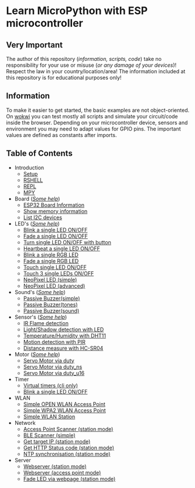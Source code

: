 # Learn MicroPython with ESP microcontroller

## Very Important

The author of this repository (_information, scripts, code_) take no responsibility for your use or misuse (_or any damage of your devices_)! Respect the law in your country/location/area! The information included at this repository is for educational purposes only!

## Information

To make it easier to get started, the basic examples are not object-oriented. On [wokwi](https://wokwi.com) you can test mostly all scripts and simulate your circuit/code inside the browser. Depending on your microcontroller device, sensors and environment you may need to adapt values for GPIO pins. The important values are defined as constants after imports.

## Table of Contents

- Introduction
  - [Setup](./Setup/README.md)
  - [RSHELL](./RSHELL/README.md)
  - [REPL](./REPL/README.md)
  - [MPY](./MPY/README.md)
- Board (_[Some help](./Tutorials/BOARD/help.md)_)
  - [ESP32 Board Information](./Tutorials/BOARD/esp32_info.py) 
  - [Show memory information](./Tutorials/BOARD/memory.py)
  - [List I2C devices](./Tutorials/BOARD/i2c_scan.py)
- LED's (_[Some help](./Tutorials/LED/help.md)_)
  - [Blink a single LED ON/OFF](./Tutorials/LED/one_single_led_blink.py)
  - [Fade a single LED ON/OFF](./Tutorials/LED/one_single_led_fade.py)
  - [Turn single LED ON/OFF with button](./Tutorials/LED/one_single_led_btn.py)
  - [Heartbeat a single LED ON/OFF](./Tutorials/LED/one_single_led_heartbeat.py)
  - [Blink a single RGB LED](./Tutorials/LED/one_rgb_led_blink.py)
  - [Fade a single RGB LED](./Tutorials/LED/one_rgb_led_fade.py)
  - [Touch single LED ON/OFF](./Tutorials/LED/one_single_led_touch.py)
  - [Touch 3 single LEDs ON/OFF](./Tutorials/LED/three_single_led_touch.py)
  - [NeoPixel LED (simple)](./Tutorials/LED/neopixel_simple.py)
  - [NeoPixel LED (advanced)](./Tutorials/LED/neopixel_advanced.py)
- Sound's (_[Some help](./Tutorials/SOUND/help.md)_)
  - [Passive Buzzer(simple)](./Tutorials/SOUND/passive_buzzer_simple.py)
  - [Passive Buzzer(tones)](./Tutorials/SOUND/passive_buzzer_tones.py)
  - [Passive Buzzer(sound)](./Tutorials/SOUND/passive_buzzer_sound.py)
- Sensor's (_[Some help](./Tutorials/SENSORS/help.md)_)
  - [IR Flame detection](./Tutorials/SENSORS/ir_flame_detection.py)
  - [Light/Shadow detection with LED](./Tutorials/SENSORS/shadow_detection.py)
  - [Temperature/Humidity with DHT11](./Tutorials/SENSORS/dht11.py)
  - [Motion detection with PIR](./Tutorials/SENSORS/pir.py)
  - [Distance measure with HC-SR04](./Tutorials/SENSORS/hcsr04.py)
- Motor (_[Some help](./Tutorials/MOTOR/help.md)_)
  - [Servo Motor via duty](./Tutorials/MOTOR/servo_duty.py)
  - [Servo Motor via duty_ns](./Tutorials/MOTOR/servo_duty_ns.py)
  - [Servo Motor via duty_u16](./Tutorials/MOTOR/servo_duty_u16.py)
- Timer
  - [Virtual timers (cli only)](./Tutorials/TIMER/timer_cli.py)
  - [Blink a single LED ON/OFF](./Tutorials/TIMER/blink_single_led.py)
- WLAN
  - [Simple OPEN WLAN Access Point](./Tutorials/WiFi/wlan_access_point_mode_open.py)
  - [Simple WPA2 WLAN Access Point](./Tutorials/WiFi/wlan_access_point_mode_wp2.py)
  - [Simple WLAN Station](./Tutorials/WiFi/wlan_station_mode.py)
- Network
  - [Access Point Scanner (station mode)](./Tutorials/NETWORK/access_point_scan.py)
  - [BLE Scanner (simple)](./Tutorials/NETWORK/ble_scan.py)
  - [Get target IP (station mode)](./Tutorials/NETWORK/get_target_ip.py)
  - [Get HTTP Status code (station mode)](./Tutorials/NETWORK/get_http_status.py)
  - [NTP synchronisation (station mode)](./Tutorials/NETWORK/ntp_time.py)
- Server
  - [Webserver (station mode)](./Tutorials/SERVER/webserver_station_mode.py)
  - [Webserver (access point mode)](./Tutorials/SERVER/ap_time_info.py)
  - [Fade LED via webpage (station mode)](./Tutorials/SERVER/fade_led_on_off.py)
